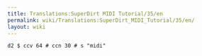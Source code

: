 ```yaml
---
title: Translations:SuperDirt MIDI Tutorial/35/en
permalink: wiki/Translations:SuperDirt_MIDI_Tutorial/35/en/
layout: wiki
---
```


    d2 $ ccv 64 # ccn 30 # s "midi"
